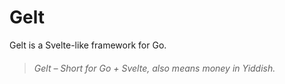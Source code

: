 # Gelt

Gelt is a Svelte-like framework for Go.

> ###### _Gelt – Short for Go + Svelte, also means money in Yiddish._
